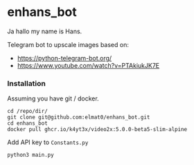 # enhans_bot

Ja hallo my name is Hans.

Telegram bot to upscale images based on:
* https://python-telegram-bot.org/
* https://www.youtube.com/watch?v=PTAkiukJK7E



### Installation

Assuming you have git / docker.

```
cd /repo/dir/
git clone git@github.com:elmat0/enhans_bot.git
cd enhans_bot
docker pull ghcr.io/k4yt3x/video2x:5.0.0-beta5-slim-alpine
```

Add API key to `Constants.py`

```
python3 main.py
```
